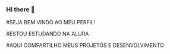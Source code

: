 ### Hi there 👋

<!--
**victorhugobugalho10/victorhugobugalho10** is a ✨ _special_ ✨ repository because its `README.md` (this file) appears on your GitHub profile.

Here are some ideas to get you started:

- 🔭 I’m currently working on ...
- 🌱 I’m currently learning ...
- 👯 I’m looking to collaborate on ...
- 🤔 I’m looking for help with ...
- 💬 Ask me about ...
- 📫 How to reach me: ...
- 😄 Pronouns: ...
- ⚡ Fun fact: ...
-->
#SEJA BEM VINDO AO MEU PERFIL!

#ESTOU ESTUDANDO NA ALURA 

#AQUI COMPARTILHO MEUS PROJETOS E DESENVOLVIMENTO







